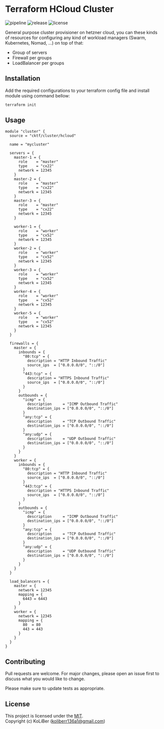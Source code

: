 # Terraform HCloud Cluster

![pipeline](https://github.com/cktf/terraform-hcloud-cluster/actions/workflows/cicd.yml/badge.svg)
![release](https://img.shields.io/github/v/release/cktf/terraform-hcloud-cluster?display_name=tag)
![license](https://img.shields.io/github/license/cktf/terraform-hcloud-cluster)

General purpose cluster provisioner on hetzner cloud, you can these kinds of resources for configuring any kind of workload managers (Swarm, Kubernetes, Nomad, ...) on top of that:

-   Group of servers
-   Firewall per groups
-   LoadBalancer per groups

## Installation

Add the required configurations to your terraform config file and install module using command bellow:

```bash
terraform init
```

## Usage

```hcl
module "cluster" {
  source = "cktf/cluster/hcloud"

  name = "mycluster"

  servers = {
    master-1 = {
      role    = "master"
      type    = "cx22"
      network = 12345
    }
    master-2 = {
      role    = "master"
      type    = "cx22"
      network = 12345
    }
    master-3 = {
      role    = "master"
      type    = "cx22"
      network = 12345
    }

    worker-1 = {
      role    = "worker"
      type    = "cx52"
      network = 12345
    }
    worker-2 = {
      role    = "worker"
      type    = "cx52"
      network = 12345
    }
    worker-3 = {
      role    = "worker"
      type    = "cx52"
      network = 12345
    }
    worker-4 = {
      role    = "worker"
      type    = "cx52"
      network = 12345
    }
    worker-5 = {
      role    = "worker"
      type    = "cx52"
      network = 12345
    }
  }

  firewalls = {
    master = {
      inbounds = {
        "80:tcp" = {
          description = "HTTP Inbound Traffic"
          source_ips  = ["0.0.0.0/0", "::/0"]
        }
        "443:tcp" = {
          description = "HTTPS Inbound Traffic"
          source_ips  = ["0.0.0.0/0", "::/0"]
        }
      }
      outbounds = {
        "icmp" = {
          description     = "ICMP Outbound Traffic"
          destination_ips = ["0.0.0.0/0", "::/0"]
        }
        "any:tcp" = {
          description     = "TCP Outbound Traffic"
          destination_ips = ["0.0.0.0/0", "::/0"]
        }
        "any:udp" = {
          description     = "UDP Outbound Traffic"
          destination_ips = ["0.0.0.0/0", "::/0"]
        }
      }
    }
    worker = {
      inbounds = {
        "80:tcp" = {
          description = "HTTP Inbound Traffic"
          source_ips  = ["0.0.0.0/0", "::/0"]
        }
        "443:tcp" = {
          description = "HTTPS Inbound Traffic"
          source_ips  = ["0.0.0.0/0", "::/0"]
        }
      }
      outbounds = {
        "icmp" = {
          description     = "ICMP Outbound Traffic"
          destination_ips = ["0.0.0.0/0", "::/0"]
        }
        "any:tcp" = {
          description     = "TCP Outbound Traffic"
          destination_ips = ["0.0.0.0/0", "::/0"]
        }
        "any:udp" = {
          description     = "UDP Outbound Traffic"
          destination_ips = ["0.0.0.0/0", "::/0"]
        }
      }
    }
  }

  load_balancers = {
    master = {
      network = 12345
      mapping = {
        6443 = 6443
      }
    }
    worker = {
      network = 12345
      mapping = {
        80  = 80
        443 = 443
      }
    }
  }
}
```

## Contributing

Pull requests are welcome. For major changes, please open an issue first to discuss what you would like to change.

Please make sure to update tests as appropriate.

## License

This project is licensed under the [MIT](LICENSE.md).  
Copyright (c) KoLiBer (koliberr136a1@gmail.com)
